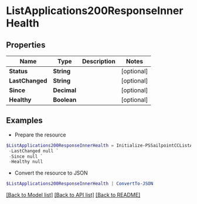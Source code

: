 # ListApplications200ResponseInnerHealth
## Properties

Name | Type | Description | Notes
------------ | ------------- | ------------- | -------------
**Status** | **String** |  | [optional] 
**LastChanged** | **String** |  | [optional] 
**Since** | **Decimal** |  | [optional] 
**Healthy** | **Boolean** |  | [optional] 

## Examples

- Prepare the resource
```powershell
$ListApplications200ResponseInnerHealth = Initialize-PSSailpointCCListApplications200ResponseInnerHealth  -Status null `
 -LastChanged null `
 -Since null `
 -Healthy null
```

- Convert the resource to JSON
```powershell
$ListApplications200ResponseInnerHealth | ConvertTo-JSON
```

[[Back to Model list]](../README.md#documentation-for-models) [[Back to API list]](../README.md#documentation-for-api-endpoints) [[Back to README]](../README.md)

